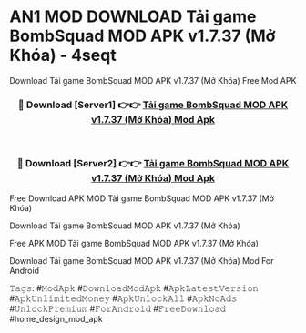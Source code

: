# AN1 MOD DOWNLOAD Tải game BombSquad MOD APK v1.7.37 (Mở Khóa) - 4seqt
Download Tải game BombSquad MOD APK v1.7.37 (Mở Khóa) Free Mod APK

<div align="center">
<h3>🔴 Download [Server1] 👉👉 <a href="https://apk-comot.site?title=Tải_game_BombSquad_MOD_APK_v1.7.37_(Mở_Khóa)">Tải game BombSquad MOD APK v1.7.37 (Mở Khóa) Mod Apk</a></h3><br>

<h3>🔴 Download [Server2] 👉👉 <a href="https://apk-comot.site?title=Tải_game_BombSquad_MOD_APK_v1.7.37_(Mở_Khóa)">Tải game BombSquad MOD APK v1.7.37 (Mở Khóa) Mod Apk</a></h3>
</div>


Free Download APK MOD Tải game BombSquad MOD APK v1.7.37 (Mở Khóa)

Download Tải game BombSquad MOD APK v1.7.37 (Mở Khóa) 

Free APK MOD Tải game BombSquad MOD APK v1.7.37 (Mở Khóa) 

Download Tải game BombSquad MOD APK v1.7.37 (Mở Khóa) Mod For Android

𝚃𝚊𝚐𝚜: #𝙼𝚘𝚍𝙰𝚙𝚔 #𝙳𝚘𝚠𝚗𝚕𝚘𝚊𝚍𝙼𝚘𝚍𝙰𝚙𝚔 #𝙰𝚙𝚔𝙻𝚊𝚝𝚎𝚜𝚝𝚅𝚎𝚛𝚜𝚒𝚘𝚗 #𝙰𝚙𝚔𝚄𝚗𝚕𝚒𝚖𝚒𝚝𝚎𝚍𝙼𝚘𝚗𝚎𝚢 #𝙰𝚙𝚔𝚄𝚗𝚕𝚘𝚌𝚔𝙰𝚕𝚕 #𝙰𝚙𝚔𝙽𝚘𝙰𝚍𝚜 #𝚄𝚗𝚕𝚘𝚌𝚔𝙿𝚛𝚎𝚖𝚒𝚞𝚖 #𝙵𝚘𝚛𝙰𝚗𝚍𝚛𝚘𝚒𝚍 #𝙵𝚛𝚎𝚎𝙳𝚘𝚠𝚗𝚕𝚘𝚊𝚍 #home_design_mod_apk